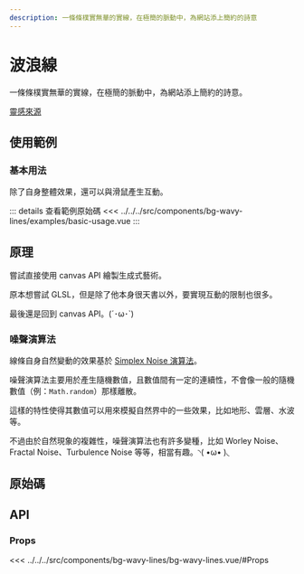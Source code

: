 ```yaml
---
description: 一條條樸實無華的實線，在極簡的脈動中，為網站添上簡約的詩意
---
```


<script setup>
import SourceLinkList from '../../../src/components/source-link-list.vue'

import BasicUsage from '../../../src/components/bg-wavy-lines/examples/basic-usage.vue'
</script>

# 波浪線 <Badge type="info" text="bg" />

一條條樸實無華的實線，在極簡的脈動中，為網站添上簡約的詩意。

[靈感來源](https://codepen.io/wodniack/pen/abeMZXQ?editors=1010)

## 使用範例

### 基本用法

除了自身整體效果，還可以與滑鼠產生互動。

<basic-usage class="h-[70vh]" />

::: details 查看範例原始碼
<<< ../../../src/components/bg-wavy-lines/examples/basic-usage.vue
:::

## 原理

嘗試直接使用 canvas API 繪製生成式藝術。

原本想嘗試 GLSL，但是除了他本身很天書以外，要實現互動的限制也很多。

最後還是回到 canvas API。(´･ω･`)

### 噪聲演算法

線條自身自然變動的效果基於 [Simplex Noise 演算法](https://en.wikipedia.org/wiki/Simplex_noise)。

噪聲演算法主要用於產生隨機數值，且數值間有一定的連續性，不會像一般的隨機數值（例：`Math.random`）那樣離散。

這樣的特性使得其數值可以用來模擬自然界中的一些效果，比如地形、雲層、水波等。

不過由於自然現象的複雜性，噪聲演算法也有許多變種，比如 Worley Noise、Fractal Noise、Turbulence Noise 等等，相當有趣。◝( •ω• )◟

## 原始碼

<source-link-list name="bg-wavy-lines"/>

## API

### Props

<<< ../../../src/components/bg-wavy-lines/bg-wavy-lines.vue/#Props
